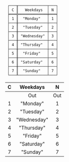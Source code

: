 ```text
 ┌───╥─────────────┬───┐
 │ C ║   Weekdays  │ N │
 ╞═══╬═════════════╪═══╡
 │ 1 ║  "Monday"   │ 1 │
 ├───╫─────────────┼───┤
 │ 2 ║  "Tuesday"  │ 2 │
 ├───╫─────────────┼───┤
 │ 3 ║ "Wednesday" │ 3 │
 ├───╫─────────────┼───┤
 │ 4 ║ "Thursday"  │ 4 │
 ├───╫─────────────┼───┤
 │ 5 ║  "Friday"   │ 5 │
 ├───╫─────────────┼───┤
 │ 6 ║ "Saturday"  │ 6 │
 ├───╫─────────────┼───┤
 │ 7 ║  "Sunday"   │ 7 │
 └───╨─────────────┴───┘
```

| C |  Weekdays   |  N  |
|:-:|:-----------:|:---:|
|   |     Out     | Out |
| 1 |  "Monday"   |  1  |
| 2 |  "Tuesday"  |  2  |
| 3 | "Wednesday" |  3  |
| 4 | "Thursday"  |  4  |
| 5 |  "Friday"   |  5  |
| 6 | "Saturday"  |  6  |
| 7 |  "Sunday"   |  7  |
